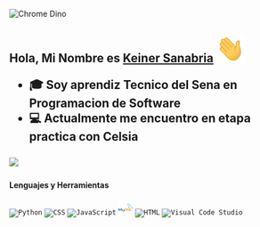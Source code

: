 
![Chrome Dino](https://mir-s3-cdn-cf.behance.net/project_modules/max_1200/4ff07986208593.5d9a654e92f36.gif)


<h2 align="left">Hola, Mi Nombre es <a href="https://www.linkedin.com/in/ujwalkandi" target="_blank" rel="noopener noreferrer">Keiner Sanabria</a> <img src="https://raw.githubusercontent.com/ABSphreak/ABSphreak/master/gifs/Hi.gif" height="50" />

  
  
- 🎓 Soy aprendiz Tecnico del Sena en Programacion de Software  
- 💻 Actualmente me encuentro en etapa practica con Celsia


<img src="https://media.giphy.com/media/v1.Y2lkPTc5MGI3NjExNWQ0YTc5c2ZpdHowOGh6bzkwNHhrZGJhbjVhdXpocndyZjZubGVuNyZlcD12MV9naWZzX3NlYXJjaCZjdD1n/7J4P7cUur2DlErijp3/giphy.gif" width="150">



#### Lenguajes y Herramientas
<p>
  <code><img height="25" src="https://raw.githubusercontent.com/UjwalKandi/UjwalKandi/changes-to-readme/svg/python-5.svg" alt="Python"></code>
  <code><img height="25" src="https://raw.githubusercontent.com/UjwalKandi/UjwalKandi/changes-to-readme/svg/css-3.svg" alt="CSS"></code>
  <code><img height="25" src="https://raw.githubusercontent.com/UjwalKandi/UjwalKandi/changes-to-readme/svg/javascript.svg" alt="JavaScript"></code>
  <code><img height="26" src="https://raw.githubusercontent.com/devicons/devicon/master/icons/mysql/mysql-original-wordmark.svg" alt="MYSQL"></code>
  <code><img height="25" src="https://raw.githubusercontent.com/UjwalKandi/UjwalKandi/changes-to-readme/svg/html-5.svg" alt="HTML"></code>
  <code><img height="25" src="https://raw.githubusercontent.com/UjwalKandi/UjwalKandi/changes-to-readme/svg/visual-studio-code-1.svg" alt="Visual Code Studio"></code>
</p>

<br />

